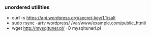 

### unordered utilities
- curl -s https://api.wordpress.org/secret-key/1.1/salt
- sudo rsync -artv wordpress/ /var/www/example.com/public_html/
- wget http://mysqltuner.pl/ -O mysqltunerl.pl

